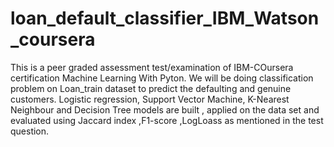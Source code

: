 # loan_default_classifier_IBM_Watson_coursera
This is a peer graded assessment test/examination of IBM-COursera certification  Machine Learning With Pyton. We will be doing classification problem on Loan_train dataset to predict the defaulting and genuine customers.  Logistic regression, Support Vector Machine, K-Nearest Neighbour and Decision Tree models are built , applied on the data set and evaluated using Jaccard index ,F1-score ,LogLoass as mentioned in the test question. 
